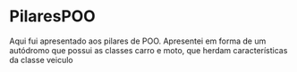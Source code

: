 # PilaresPOO
Aqui fui apresentado aos pilares de POO. Apresentei em forma de um autódromo que possui as classes carro e moto, que herdam características da classe veiculo 

